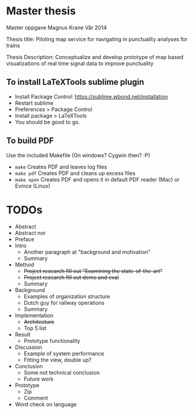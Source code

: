 Master thesis
==================

Master oppgave Magnus Krane
Vår 2014


Thesis title:
Piloting map service for navigating in punctuality analyses for trains

Thesis Description:
Conceptualize and develop prototype of map based visualizations of real time signal data to improve punctuality

To install LaTeXTools sublime plugin
------
 * Install Package Control: https://sublime.wbond.net/installation
 * Restart sublime
 * Preferences > Package Control
 * Install package > LaTeXTools
 * You should be good to go.

To build PDF
-------
Use the included Makefile (On windows? Cygwin then? :P)
 * ```make``` Creates PDF and leaves log files
 * ```make pdf``` Creates PDF and cleans up excess files
 * ```make open``` Creates PDF and opens it in default PDF reader (Mac) or Evince (Linux)


TODOs
========
* Abstract
* Abstract nor 
* Preface
* Intro
	* Another paragraph at "background and motivation"
	* Summary
* Method
	* ~~Project research fill out "Examining the state-of-the-art"~~
	* ~~Project research fill out demo and eval~~
	* Summary
* Background
	* Examples of organization structure
	* Dutch guy for railway operations
	* Summary
* Implementation
	* ~~Architecture~~
	* Top 5 list
* Result
	* Prototype functionality
* Discussion
	* Example of system performance
	* Fitting the view, double up?
* Conclusion
	* Some not technical conclusion
	* Future work
* Prototype
	* Zip
	* Comment
* Word check on language
